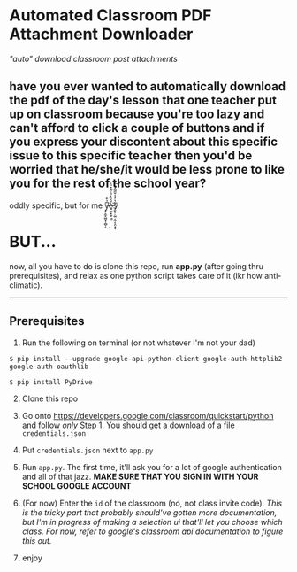 # Automated Classroom PDF Attachment Downloader
_"auto" download classroom post attachments_


## have you ever wanted to automatically download the pdf of the day's lesson that one teacher put up on classroom because you're too lazy and can't afford to click a couple of buttons and if you express your discontent about this specific issue to this specific teacher then you'd be worried that he/she/it would be less prone to like you for the rest of the school year?

oddly specific, but for me y̵̡̝̼̝͖̤̞̹̻̜͆̉͒͘͘͜è̷͍̫̝̞̱̠͖̤̄̑̏̓̎͑͂̇̽̏̍͘s̸̡̬̹̣̰̤͔̰͔͕̤̟͊̔̓̾̌̋͂̒̐͘͝ͅ.


# BUT...

now, all you have to do is clone this repo, run __app.py__ (after going thru prerequisites), and relax as one python script takes care of it (ikr how anti-climatic).

---
## Prerequisites
1. Run the following on terminal (or not whatever I'm not your dad)

```
$ pip install --upgrade google-api-python-client google-auth-httplib2 google-auth-oauthlib

$ pip install PyDrive
```
2. Clone this repo

3. Go onto https://developers.google.com/classroom/quickstart/python and follow *only* Step 1. You should get a download of a file `credentials.json`

4. Put `credentials.json` next to `app.py`

5. Run `app.py`. The first time, it'll ask you for a lot of google authentication and all of that jazz. __MAKE SURE THAT YOU SIGN IN WITH YOUR SCHOOL GOOGLE ACCOUNT__

6. (For now) Enter the `id` of the classroom (no, not class invite code). _This is the tricky part that probably should've gotten more documentation, but I'm in progress of making a selection ui that'll let you choose which class. For now, refer to google's classroom api documentation to figure this out._

7. enjoy


